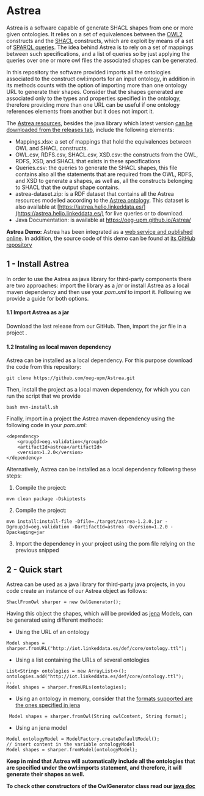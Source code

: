 # Astrea

Astrea is a software capable of generate SHACL shapes from one or more given ontologies. It relies on a set of equivalences between the [OWL2](https://www.w3.org/TR/owl2-overview/) constructs and the [SHACL](https://www.w3.org/TR/shacl/) constructs, which are exploit by means of a set of [SPARQL queries](https://www.w3.org/TR/sparql11-query/). The idea behind Astrea is to rely on a set of mappings between such specifications, and a list of queries so by just applying the queries over one or more owl files the associated shapes can be generated.

In this repository the software provided imports all the ontologies associated to the construct owl:imports for an input ontology, in addition in its methods counts with the option of importing more than one ontology URL to generate their shapes. Consider that the shapes generated are associated only to the types and properties specified in the ontology, therefore providing more than one URL can be useful if one ontology references elements from another but it does not import it.

The [Astrea resources](https://github.com/oeg-upm/Astrea/tree/master/material), besides the java library which latest version [can be downloaded from the releases tab](https://github.com/oeg-upm/Astrea/releases), include the following elements:
* Mappings.xlsx: a set of mappings that hold the equivalences between OWL and SHACL constructs.
* OWL.csv, RDFS.csv, SHACL.csv, XSD.csv: the constructs from the OWL, RDFS, XSD, and SHACL that exists in these specifications
* Queries.csv: the queries to generate the SHACL shapes, this file contains also all the statements that are required from the OWL, RDFS, and XSD to generate a shapes, as well as, all the constructs belonging to SHACL that the output shape contains.
* astrea-dataset.zip: is a RDF dataset that contains all the Astrea resources modelled according to the [Astrea ontology](https://w3id.org/def/astrea#). This dataset is also available at [https://astrea.helio.linkeddata.es/](https://astrea.helio.linkeddata.es/) for live queries or to download.
* Java Documentation: is available at https://oeg-upm.github.io/Astrea/


**Astrea Demo:** Astrea has been integrated as a [web service and published online](https://astrea.linkeddata.es/). In addition, the source code of this demo can be found at [its GitHub repository](https://github.com/oeg-upm/astrea-web)

## 1 - Install Astrea
In order to use the Astrea as java library for third-party components there are two approaches: import the library as a *jar* or install Astrea as a local maven dependency and then use your *pom.xml* to import it. Following we provide a guide for both options.

#### 1.1 Import Astrea as a jar
Download the last release from our GitHub. Then, import the *jar* file in a project .
#### 1.2 Instaling as local maven dependency
Astrea can be installed as a local dependency. For this purpose download the code from this repository:
`````
git clone https://github.com/oeg-upm/Astrea.git
`````
Then, install the project as a local maven dependency, for which you can run the script that we provide
`````
bash mvn-install.sh
`````
Finally, import in a project the Astrea maven dependency using the following code in your *pom.xml*:
````
<dependency>
	<groupId>oeg.validation</groupId>
	<artifactId>astrea</artifactId>
	<version>1.2.0</version>
</dependency>
````
Alternatively, Astrea can be installed as a local dependency following these steps:
 1.  Compile the project:
````
mvn clean package -Dskiptests
````
 2.  Compile the project:
````
mvn install:install-file -Dfile=./target/astrea-1.2.0.jar -DgroupId=oeg.validation -DartifactId=astrea -Dversion=1.2.0 -Dpackaging=jar
````
 3.  Import the dependency in your project using the pom file relying on the previous snipped

## 2 - Quick start
Astrea can be used as a java library for third-party java projects, in you code create an instance of our Astrea object as follows:
````
ShaclFromOwl sharper = new OwlGenerator();
````
Having this object the shapes, which will be provided as [jena]([https://jena.apache.org/documentation/javadoc/jena/org/apache/jena/rdf/model/Model.html](https://jena.apache.org/documentation/javadoc/jena/org/apache/jena/rdf/model/Model.html)) Models, can be generated using different methods:

 - Using the URL of an ontology
 ````
 Model shapes = sharper.fromURL("http://iot.linkeddata.es/def/core/ontology.ttl");
````
 - Using a list containing the URLs of several ontologies
 ````
 List<String> ontologies = new ArrayList<>();
 ontologies.add("http://iot.linkeddata.es/def/core/ontology.ttl");
 ...
 Model shapes = sharper.fromURLs(ontologies);
````
- Using an ontology in memory, consider that the [formats supported are the ones specified in jena]([https://jena.apache.org/documentation/io/](https://jena.apache.org/documentation/io/))
`````
 Model shapes = sharper.fromOwl(String owlContent, String format);
`````
- Using an jena model
`````
Model ontologyModel = ModelFactory.createDefaultModel();
// insert content in the variable ontologyModel
Model shapes = sharper.fromModel(ontologyModel);
`````

**Keep in mind that Astrea will automatically include all the ontologies that are specified under the owl:imports statement, and therefore, it will generate their shapes as well.**

**To check other constructors of the OwlGenerator class read our [java doc](https://oeg-upm.github.io/Astrea/)**
